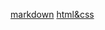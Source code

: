 [markdown](https://recket337.github.io/rsschool-cv/cv)
[html&css](https://recket337.github.io/rsschool-cv/)
